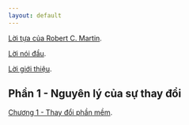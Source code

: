 ```yaml
---
layout: default
---
```


[Lời tựa của Robert C. Martin](./foreword.html).

[Lời nói đầu](./preface.html).

[Lời giới thiệu](./introduction.html).

## Phần 1 - Nguyên lý của sự thay đổi

[Chương 1 - Thay đổi phần mềm](./chapter-1-chaging-software.html).
